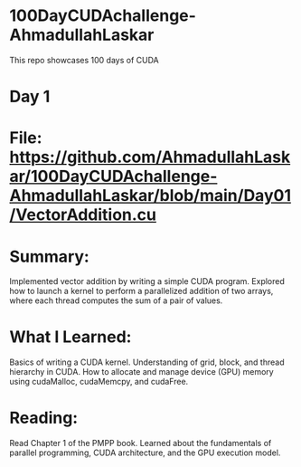 # 100DayCUDAchallenge-AhmadullahLaskar
This repo showcases 100 days of CUDA



# Day 1
# File: https://github.com/AhmadullahLaskar/100DayCUDAchallenge-AhmadullahLaskar/blob/main/Day01/VectorAddition.cu
# Summary:
Implemented vector addition by writing a simple CUDA program. Explored how to launch a kernel to perform a parallelized addition of two arrays, where each thread computes the sum of a pair of values.

# What I Learned:

Basics of writing a CUDA kernel.
Understanding of grid, block, and thread hierarchy in CUDA.
How to allocate and manage device (GPU) memory using cudaMalloc, cudaMemcpy, and cudaFree.

# Reading:
Read Chapter 1 of the PMPP book.
Learned about the fundamentals of parallel programming, CUDA architecture, and the GPU execution model.
